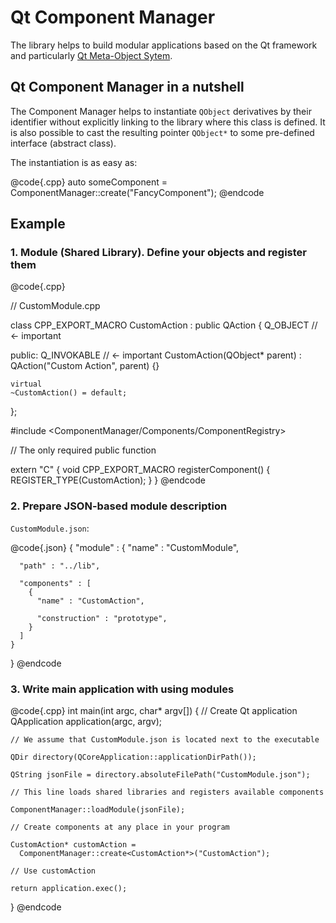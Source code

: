 # Qt Component Manager

The library helps to build modular applications based on the Qt framework
and particularly [Qt Meta-Object Sytem](http://doc.qt.io/qt-5/metaobjects.html).

## Qt Component Manager in a nutshell

The Component Manager helps to instantiate `QObject` derivatives by their identifier
without explicitly linking to the library where this class is defined.
It is also possible to cast the resulting pointer `QObject*` to some pre-defined interface
(abstract class).

The instantiation is as easy as:

@code{.cpp}
  auto someComponent = ComponentManager::create<IComponent>("FancyComponent");
@endcode

## Example

### 1. Module (Shared Library). Define your objects and register them


@code{.cpp}

  // CustomModule.cpp

  class CPP_EXPORT_MACRO CustomAction : public QAction
  {
    Q_OBJECT // <- important

  public:
    Q_INVOKABLE // <- important
    CustomAction(QObject* parent)
      : QAction("Custom Action", parent) {}

    virtual
    ~CustomAction() = default;
  };


  #include <ComponentManager/Components/ComponentRegistry>

  // The only required public function

  extern "C"
  {
    void
    CPP_EXPORT_MACRO
    registerComponent()
    {
      REGISTER_TYPE(CustomAction);
    }
  }
@endcode

### 2. Prepare JSON-based module description

`CustomModule.json`:

@code{.json}
  {
    "module" : {
      "name" : "CustomModule",

      "path" : "../lib",

      "components" : [
        {
          "name" : "CustomAction",

          "construction" : "prototype",
        }
      ]
    }
  }
@endcode



### 3. Write main application with using modules

@code{.cpp}
  int
  main(int argc, char* argv[])
  {
    // Create Qt application
    QApplication application(argc, argv);

    // We assume that CustomModule.json is located next to the executable

    QDir directory(QCoreApplication::applicationDirPath());

    QString jsonFile = directory.absoluteFilePath("CustomModule.json");

    // This line loads shared libraries and registers available components

    ComponentManager::loadModule(jsonFile);

    // Create components at any place in your program

    CustomAction* customAction =
      ComponentManager::create<CustomAction*>("CustomAction");

    // Use customAction

    return application.exec();
  }
@endcode
